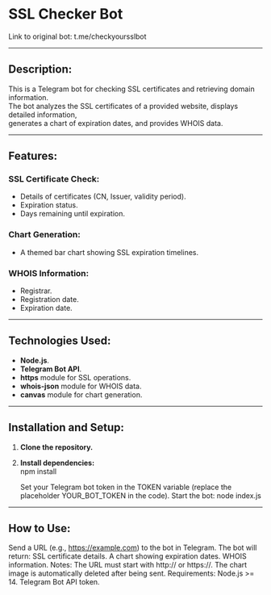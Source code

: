# SSL Checker Bot
Link to original bot: t.me/checkyoursslbot

---


## Description:
This is a Telegram bot for checking SSL certificates and retrieving domain information.  
The bot analyzes the SSL certificates of a provided website, displays detailed information,  
generates a chart of expiration dates, and provides WHOIS data.

---

## Features:
### SSL Certificate Check:
- Details of certificates (CN, Issuer, validity period).
- Expiration status.
- Days remaining until expiration.

### Chart Generation:
- A themed bar chart showing SSL expiration timelines.

### WHOIS Information:
- Registrar.
- Registration date.
- Expiration date.

---

## Technologies Used:
- **Node.js**.  
- **Telegram Bot API**.  
- **https** module for SSL operations.  
- **whois-json** module for WHOIS data.  
- **canvas** module for chart generation.  

---

## Installation and Setup:
1. **Clone the repository.**  
2. **Install dependencies:**  
   npm install

   Set your Telegram bot token in the TOKEN variable
(replace the placeholder YOUR_BOT_TOKEN in the code).
Start the bot:
node index.js

---

## How to Use:
Send a URL (e.g., https://example.com) to the bot in Telegram.
The bot will return:
SSL certificate details.
A chart showing expiration dates.
WHOIS information.
Notes:
The URL must start with http:// or https://.
The chart image is automatically deleted after being sent.
Requirements:
Node.js >= 14.
Telegram Bot API token.
